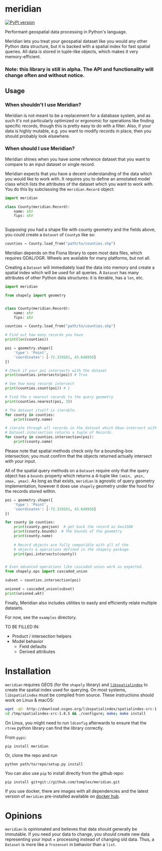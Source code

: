 # meridian

[![PyPI version](https://badge.fury.io/py/meridian.svg)](https://badge.fury.io/py/meridian)

Performant geospatial data processing in Python's language.

Meridian lets you treat your geospatial dataset like you would any other Python data structure, but it is backed 
with a spatial index for fast spatial queries. All data is stored in tuple-like objects, 
which makes it very memory-efficient. 

### Note: this library is still in alpha. The API and functionality will change often and without notice.

## Usage

### When shouldn't I use Meridian?

Meridian is not meant to be a replacement for a database system, and as such it's not particularly 
optimized or ergonomic for operations like finding specific records, though this is pretty easy to 
do with a filter. Also, if your data is highly mutable, e.g. you want to modify records in place, then
you should probably look elsewhere.


### When should I use Meridian?

Meridian shines when you have some reference dataset that you want to compare to an input dataset or single record.

Meridian expects that you have a decent understanding of the data which you would like to work with. It requires
you to define an annotated model class which lists the attributes of the dataset which you want to work with. 
You do this by subclassing the `meridian.Record` object:

```python
import meridian

class County(meridian.Record):
    name: str
    fips: str
    
``` 

Supposing you had a shape file with county geometry and the fields above, you could create a `Dataset`
of `County`s like so:

```python
counties = County.load_from("path/to/counties.shp")
```

Meridian depends on the Fiona library to open most data files, which requires GDAL/OGR. 
Wheels are available for many platforms, but not all.

Creating a `Dataset` will immediately load the data into memory and create a spatial index
which will be used for all queries. A `Dataset` has many attributes of other Python data structures:
it is iterable, has a `len`, etc.


```python
import meridian

from shapely import geometry


class County(meridian.Record):
    name: str
    fips: str

counties = County.load_from("path/to/counties.shp")

# Find out how many records you have
print(len(counties))

poi = geometry.shape({
    'type': 'Point',
    'coordinates': [-72.319261, 43.648956]
})

# Check if your poi intersects with the dataset
print(counties.intersects(poi)) # True

# See how many records intersect
print(counties.count(poi)) # 1

# Find the n nearest records to the query geometry
print(counties.nearest(poi, 3))

# The dataset itself is iterable.
for county in counties:
    print(county.name)

# iterate through all records in the dataset which bbox-intersect with poi
# Dataset.intersection returns a tuple of Records.
for county in counties.intersection(poi):
    print(county.name)

```

Please note that spatial methods check only for a bounding-box intersection; you must confirm that the 
objects returned actually intersect with your input. 

All of the spatial query methods on a `Dataset` require only that the query object has a `bounds` 
property which returns a 4-tuple like `(xmin, ymin, xmax, ymax)`. As long as that exists, 
`meridian` is agnostic of query geometry implementation, however it does use `shapely` geometry 
under the hood for the records stored within.

```python
poi = geometry.shape({
    'type': 'Point',
    'coordinates': [-72.319261, 43.648956]
})

for county in counties:
    print(county.geojson)  # get back the record as GeoJSON
    print(county.bounds)  # The bounds of the geometry
    print(county.name) 
    
    # Record objects are fully compatible with all of the
    # objects & operations defined in the shapely package.
    print(poi.intersects(county))


# Even advanced operations like cascaded union work as expected.
from shapely.ops import cascaded_union

subset = counties.intersection(poi)

unioned = cascaded_union(subset)
print(unioned.wkt)

```

Finally, Meridian also includes utilities to easily and efficiently relate multiple datasets.

For now, see the `examples` directory.

TO BE FILLED IN:
 - Product / intersection helpers
 - Model behavior
    - Field defaults
    - Derived attributes


# Installation

`meridian` requires GEOS (for the `shapely` library) and [`libspatialindex`](https://libspatialindex.github.io/) to create the spatial index used for querying. On most systems, `libspatialindex` must be compiled from source. These instructions should work on Linux & macOS:

```bash
wget -qO- http://download.osgeo.org/libspatialindex/spatialindex-src-1.8.5.tar.gz | tar xz -C /tmp
cd /tmp/spatialindex-src-1.8.5 && ./configure; make; make install
```

On Linux, you might need to run `ldconfig` afterwards to ensure that the `rtree` python library can find the library correctly.

From `pypi`:

    pip install meridian

Or, clone the repo and run

    python path/to/repo/setup.py install

You can also use `pip` to install directly from the github repo:

    pip install git+git://github.com/tomplex/meridian.git

If you use docker, there are images with all dependencies and the latest version of `meridian` pre-installed available on [docker hub](https://hub.docker.com/r/tomplex/meridian-base/).

# Opinions

`meridian` is opinionated and believes that data should generally be immutable. If you need your data to change, you should create new data representing your input + processing instead of changing old data. Thus, a `Dataset` is more like a `frozenset` in behavior than a `list`. 

